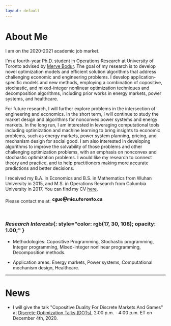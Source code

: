 ```yaml
---
layout: default
---
```


# About Me

I am on the 2020-2021 academic job market.

I'm a fourth-year Ph.D. student in Operations Research at University of Toronto advised by [<u>Merve Bodur</u>](https://sites.google.com/site/mervebodr/). The goal of my research is to develop novel optimization models and efficient solution algorithms that address challenging economic and engineering problems. I develop application-specific models and new methods, employing a combination of copositive, stochastic, and mixed-integer nonlinear optimization techniques and decomposition algorithms, including prior works in energy markets, power systems, and healthcare.
<!-- My research interests include stochastic and integer programming methodologies, healthcare, and power system. -->

For future research, I will further explore problems in the intersection of engineering and economics. In the short term, I will continue to study the market design and algorithms for nonconvex power systems and energy markets. In the long run, I am interested in leveraging computational tools including optimization and machine learning to bring insights to economic problems, such as energy markets, power system planning, pricing, and mechanism design for social good. I am also interested in developing algorithms to improve the solvability of those problems and other challenging optimization problems, with an emphasis on nonconvex and stochastic optimization problems. I would like my research to connect theory and practice, and to help practitioners making more accurate predictions and better decisions.

I received my B.A. in Economics and B.S. in Mathematics from Wuhan University in 2015, and M.S. in Operations Research from Columbia University in 2017. You can find my CV [<u>here</u>](/docs/cv_ChengGuo.pdf).

Please contact me at: <img src ="/images/email_comic_bold.png" alt = "email image"/>

&nbsp;

### <em>Research Interests</em>{: style="color: rgb(17, 30, 108); opacity: 1.00;" }

* Methodologies: Copositive Programming, Stochastic programming, Integer programming, Mixed-integer nonlinear programming, Decomposition methods.

* Application areas: Energy markets, Power systems, Computational mechanism design, Healthcare.

----------------

# News

* I will give the talk "Copositive Duality For Discrete Markets And Games" at [<u>Discrete Optimization Talks (DOTs)</u>](https://talks.discreteopt.com/home#h.p8gcs6etflcy), 2:00 p.m. - 4:00 p.m. ET on December 4th, 2020.

<!-- * Nov/09/2020: I will be giving the talk "Copositive Programming For Discrete Markets And Games With A Novel Cutting Plane Algorithm" at [<u>2020 INFORMS, session number MC35, Virtual Room 35</u>](https://cattendee.abstractsonline.com/meeting/9022/presentation/6087). Welcome to my talk! -->

<!-- Aug/01/2019: We submitted our paper "Logic-based Benders Decomposition and Binary Decision Diagram Based Approaches for Stochastic Distributed Operating
Room Scheduling". -->
&nbsp;
&nbsp;
&nbsp;
&nbsp;
